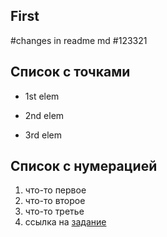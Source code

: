 ## First
#changes in readme md 
#123321

## Список с точками 
+  1st elem
* 2nd elem
- 3rd elem

## Список с нумерацией 
1. что-то первое
1. что-то  второе
1. что-то  третье 
1. ссылка на [задание](https://drive.google.com/file/d/1m5ttisExcnACCSM8_PPuQuC7dmuGxIB1/view)
